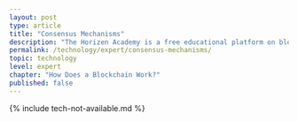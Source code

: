 ```yaml
---
layout: post
type: article
title: "Consensus Mechanisms"
description: "The Horizen Academy is a free educational platform on blockchain technology, cryptocurrency, and privacy. This chapter is is not available yet. We add content frequently, sign up for our newsletter for notifications when it's released."
permalink: /technology/expert/consensus-mechanisms/
topic: technology
level: expert
chapter: "How Does a Blockchain Work?"
published: false
---
```


{% include tech-not-available.md %}
